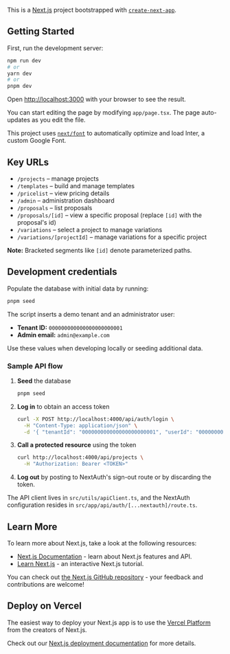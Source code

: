 This is a [Next.js](https://nextjs.org/) project bootstrapped with [`create-next-app`](https://github.com/vercel/next.js/tree/canary/packages/create-next-app).

## Getting Started

First, run the development server:

```bash
npm run dev
# or
yarn dev
# or
pnpm dev
```

Open [http://localhost:3000](http://localhost:3000) with your browser to see the result.

You can start editing the page by modifying `app/page.tsx`. The page auto-updates as you edit the file.

This project uses [`next/font`](https://nextjs.org/docs/basic-features/font-optimization) to automatically optimize and load Inter, a custom Google Font.

## Key URLs

- `/projects` – manage projects
- `/templates` – build and manage templates
- `/pricelist` – view pricing details
- `/admin` – administration dashboard
- `/proposals` – list proposals
- `/proposals/[id]` – view a specific proposal (replace `[id]` with the proposal's id)
- `/variations` – select a project to manage variations
- `/variations/[projectId]` – manage variations for a specific project

**Note:** Bracketed segments like `[id]` denote parameterized paths.

## Development credentials

Populate the database with initial data by running:

```bash
pnpm seed
```

The script inserts a demo tenant and an administrator user:

- **Tenant ID:** `000000000000000000000001`
- **Admin email:** `admin@example.com`

Use these values when developing locally or seeding additional data.

### Sample API flow

1. **Seed** the database

   ```bash
   pnpm seed
   ```

2. **Log in** to obtain an access token

   ```bash
   curl -X POST http://localhost:4000/api/auth/login \
     -H "Content-Type: application/json" \
     -d '{ "tenantId": "000000000000000000000001", "userId": "000000000000000000000002" }'
   ```

3. **Call a protected resource** using the token

   ```bash
   curl http://localhost:4000/api/projects \
     -H "Authorization: Bearer <TOKEN>"
   ```

4. **Log out** by posting to NextAuth's sign-out route or by discarding the token.

The API client lives in `src/utils/apiClient.ts`, and the NextAuth configuration resides in `src/app/api/auth/[...nextauth]/route.ts`.

## Learn More

To learn more about Next.js, take a look at the following resources:

- [Next.js Documentation](https://nextjs.org/docs) - learn about Next.js features and API.
- [Learn Next.js](https://nextjs.org/learn) - an interactive Next.js tutorial.

You can check out [the Next.js GitHub repository](https://github.com/vercel/next.js/) - your feedback and contributions are welcome!

## Deploy on Vercel

The easiest way to deploy your Next.js app is to use the [Vercel Platform](https://vercel.com/new?utm_medium=default-template&filter=next.js&utm_source=create-next-app&utm_campaign=create-next-app-readme) from the creators of Next.js.

Check out our [Next.js deployment documentation](https://nextjs.org/docs/deployment) for more details.
